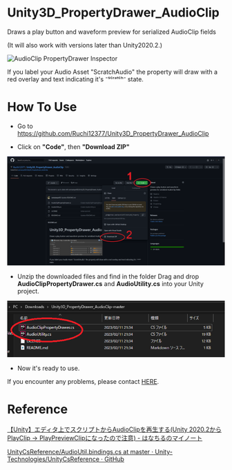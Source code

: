 # Unity3D_PropertyDrawer_AudioClip

Draws a play button and waveform preview for serialized AudioClip fields

(It will also work with versions later than Unity2020.2.)

![AudioClip PropertyDrawer Inspector](https://i.imgur.com/9kHBo6c.png "AudioClip PropertyDrawer Inspector")

If you label your Audio Asset "ScratchAudio" the property will draw with a red overlay and text indicating it's ⁻ˢᶜʳᵃᵗᶜʰ⁻ state.

# How To Use

- Go to https://github.com/Ruchi12377/Unity3D_PropertyDrawer_AudioClip

- Click on **"Code"**, then **"Download ZIP"**

<img title="AudioClip PropertyDrawer Inspector" src="./img/DownloadZIP.png" alt="AudioClip PropertyDrawer Inspector" data-align="inline">

- Unzip the downloaded files and find in the folder
  Drag and drop **AudioClipPropertyDrawer.cs** and **AudioUtility.cs** into your Unity project.

![AudioClip PropertyDrawer Inspector](./img/ChooseCodes.png "AudioClip PropertyDrawer Inspector")

- Now it's ready to use.

If you encounter any problems, please contact [HERE](https://twitter.com/Ruchi12377).

# Reference

[【Unity】エディタ上でスクリプトからAudioClipを再生する(Unity 2020.2からPlayClip -&gt; PlayPreviewClipになったので注意) - はなちるのマイノート](https://www.hanachiru-blog.com/entry/2022/09/22/120000)

[UnityCsReference/AudioUtil.bindings.cs at master · Unity-Technologies/UnityCsReference · GitHub](https://github.com/Unity-Technologies/UnityCsReference/blob/master/Editor/Mono/Audio/Bindings/AudioUtil.bindings.cs)
